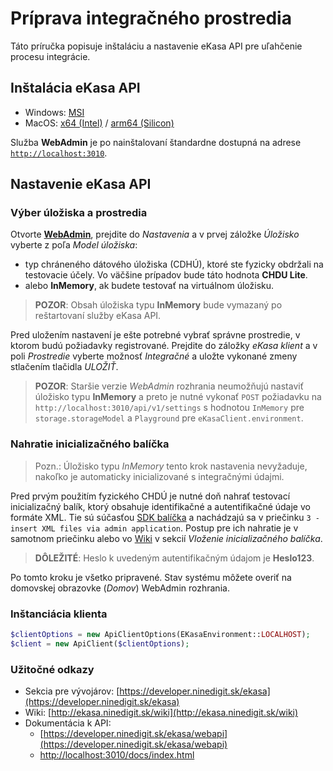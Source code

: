 # Príprava integračného prostredia

Táto príručka popisuje inštaláciu a nastavenie eKasa API pre uľahčenie procesu integrácie.

## Inštalácia eKasa API
 - Windows: [MSI](https://ekasa.ninedigit.sk/portos-ekasa-api-setup.latest.msi)
 - MacOS: [x64 (Intel)](https://ekasa.ninedigit.sk/portos-ekasa-api-setup.latest.osx-x64.pkg) / [arm64 (Silicon)](https://ekasa.ninedigit.sk/portos-ekasa-api-setup.latest.osx-arm64.pkg)

Služba **WebAdmin** je po nainštalovaní štandardne dostupná na adrese [`http://localhost:3010`](http://localhost:3010).

## Nastavenie eKasa API

### Výber úložiska a prostredia

Otvorte [**WebAdmin**](http://localhost:3010), prejdite do *Nastavenia* a v prvej záložke *Úložisko* vyberte z poľa *Model úložiska*:
 - typ chráneného dátového úložiska (CDHÚ), ktoré ste fyzicky obdržali na testovacie účely. Vo väčšine prípadov bude táto hodnota **CHDU Lite**.
 - alebo **InMemory**, ak budete testovať na virtuálnom úložisku.

 > **POZOR**: Obsah úložiska typu **InMemory** bude vymazaný po reštartovaní služby eKasa API.

Pred uložením nastavení je ešte potrebné vybrať správne prostredie, v ktorom budú požiadavky registrované. Prejdite do záložky *eKasa klient* a v poli *Prostredie* vyberte možnosť *Integračné* a uložte vykonané zmeny stlačením tlačidla *ULOŽIŤ*.

 > **POZOR**: Staršie verzie *WebAdmin* rozhrania neumožňujú nastaviť úložisko typu **InMemory** a preto je nutné vykonať `POST` požiadavku na `http://localhost:3010/api/v1/settings` s hodnotou `InMemory` pre `storage.storageModel` a `Playground` pre `eKasaClient.environment`.

### Nahratie inicializačného balíčka

> Pozn.: Úložisko typu *InMemory* tento krok nastavenia nevyžaduje, nakoľko je automaticky inicializované s integračnými údajmi.

Pred prvým použitím fyzického CHDÚ je nutné doň nahrať testovací inicializačný balík, ktorý obsahuje identifikačné a autentifikačné údaje vo formáte XML. Tie sú súčasťou [SDK balíčka](https://ekasa.ninedigit.sk/downloads/portos-ekasa-api-sdk.zip) a nachádzajú sa v priečinku `3 - insert XML files via admin application`. Postup pre ich nahratie je v samotnom priečinku alebo vo [Wiki](https://ekasa.ninedigit.sk/wiki/knowledge-base/instalacia-portos-ekasa-sluzby) v sekcií *Vloženie inicializačného balíčka*.

> **DÔLEŽITÉ**: Heslo k uvedeným autentifikačným údajom je **Heslo123**.

Po tomto kroku je všetko pripravené. Stav systému môžete overiť na domovskej obrazovke (*Domov*) WebAdmin rozhrania.

### Inštanciácia klienta

```php
$clientOptions = new ApiClientOptions(EKasaEnvironment::LOCALHOST);
$client = new ApiClient($clientOptions);
```

### Užitočné odkazy
 - Sekcia pre vývojárov: [https://developer.ninedigit.sk/ekasa](https://developer.ninedigit.sk/ekasa)
 - Wiki: [http://ekasa.ninedigit.sk/wiki](http://ekasa.ninedigit.sk/wiki)
 - Dokumentácia k API:
    - [https://developer.ninedigit.sk/ekasa/webapi](https://developer.ninedigit.sk/ekasa/webapi)
    - [http://localhost:3010/docs/index.html](http://localhost:3010/docs/index.html)
